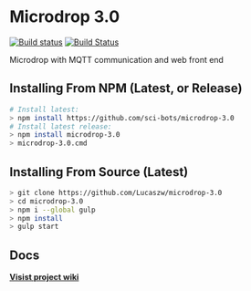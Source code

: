 # Microdrop 3.0

[![Build status](https://ci.appveyor.com/api/projects/status/cnb2m5x6a85kti5d?svg=true)](https://ci.appveyor.com/project/SciBots/microdrop-3-0-wikbc)
[![Build Status](https://travis-ci.org/sci-bots/microdrop-3.0.svg?branch=master)](https://travis-ci.org/sci-bots/microdrop-3.0)


Microdrop with MQTT communication and web front end

## Installing From NPM (Latest, or Release)

```sh
# Install latest:
> npm install https://github.com/sci-bots/microdrop-3.0
# Install latest release:
> npm install microdrop-3.0
> microdrop-3.0.cmd
```

## Installing From Source (Latest)

```sh
> git clone https://github.com/Lucaszw/microdrop-3.0
> cd microdrop-3.0
> npm i --global gulp
> npm install
> gulp start
```

## Docs

**[Visist project wiki](https://github.com/Lucaszw/microdrop-3.0/wiki)**
